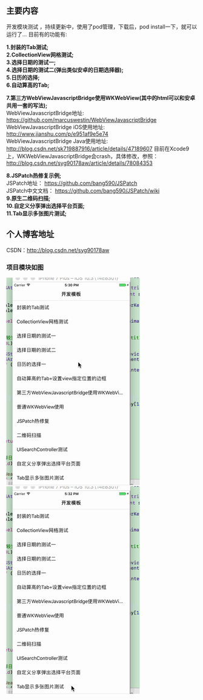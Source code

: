 ## 主要内容
开发模块测试 ，持续更新中，使用了pod管理，下载后，pod install一下，就可以运行了...
目前有的功能有:

**1.封装的Tab测试;**<br/>
**2.CollectionView网格测试;**<br/>
**3.选择日期的测试一;**<br/>
**4.选择日期的测试二(弹出类似安卓的日期选择器);**<br/>
**5.日历的选择;**<br/>
**6.自动算高的Tab;**<br/>

**7.第三方WebViewJavascriptBridge使用WKWebView(其中的html可以和安卓共用一套的写法);**<br/>
   WebViewJavascriptBridge地址: https://github.com/marcuswestin/WebViewJavascriptBridge <br/>
   WebViewJavascriptBridge iOS使用地址: http://www.jianshu.com/p/e951af9e5e74 <br/>
   WebViewJavascriptBridge Java使用地址: http://blog.csdn.net/sk719887916/article/details/47189607
   目前在Xcode9上，WKWebViewJavascriptBridge会crash，具体修改，参照：http://blog.csdn.net/syg90178aw/article/details/78084353

**8.JSPatch热修复示例;**<br/>
JSPatch地址： https://github.com/bang590/JSPatch <br/>
JSPatch中文文档： https://github.com/bang590/JSPatch/wiki <br/>
**9.原生二维码扫描;**<br/>
**10.自定义分享弹出选择平台页面;**<br/>
**11.Tab显示多张图片测试;**<br/>

## 个人博客地址
CSDN：http://blog.csdn.net/syg90178aw

### 项目模块如图

![image](https://github.com/XGPASS/XGDevelopDemo/blob/master/images/develop.gif)
![image](https://github.com/XGPASS/XGDevelopDemo/blob/master/images/develop2.gif)
